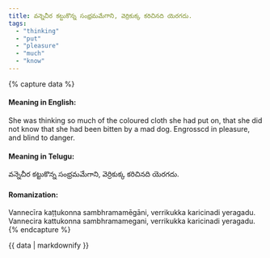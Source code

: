 ```yaml
---
title: వన్నెచీర కట్టుకొన్న సంభ్రమమేగాని, వెర్రికుక్క కరిచినది యెరగదు.
tags:
  - "thinking"
  - "put"
  - "pleasure"
  - "much"
  - "know"
---
```


{% capture data %}
#### Meaning in English:
She was thinking so much of the coloured cloth she had put on, that she did not know that she had been bitten by a mad dog.
Engrosscd in pleasure, and blind to danger.

#### Meaning in Telugu:
వన్నెచీర కట్టుకొన్న సంభ్రమమేగాని, వెర్రికుక్క కరిచినది యెరగదు.

#### Romanization:
Vannecīra kaṭṭukonna sambhramamēgāni, verrikukka karicinadi yeragadu.
Vannecira kattukonna sambhramamegani, verrikukka karicinadi yeragadu.
{% endcapture %}

{{ data | markdownify }}

